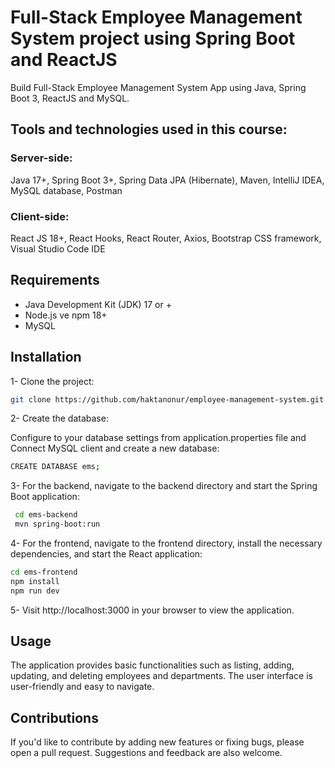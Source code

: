 # Full-Stack Employee Management System project using Spring Boot and ReactJS

Build Full-Stack Employee Management System App using Java, Spring Boot 3, ReactJS and MySQL.

## Tools and technologies used in this course:

### Server-side:

Java 17+, Spring Boot 3+, Spring Data JPA (Hibernate), Maven, IntelliJ IDEA, MySQL database, Postman

### Client-side:

React JS 18+, React Hooks, React Router, Axios, Bootstrap CSS framework, Visual Studio Code IDE

## Requirements

- Java Development Kit (JDK) 17 or +
- Node.js ve npm 18+
- MySQL

## Installation
1- Clone the project:
   ```sh
   git clone https://github.com/haktanonur/employee-management-system.git
  ```
2- Create the database:

Configure to your database settings from application.properties file and Connect MySQL client and create a new database:

  ```sh
  CREATE DATABASE ems;
  ```
3- For the backend, navigate to the backend directory and start the Spring Boot application:
  ```sh
   cd ems-backend
   mvn spring-boot:run
  ```

4- For the frontend, navigate to the frontend directory, install the necessary dependencies, and start the React application:
   ```sh
   cd ems-frontend
   npm install
   npm run dev
   ```

5- Visit http://localhost:3000 in your browser to view the application.

## Usage
The application provides basic functionalities such as listing, adding, updating, and deleting employees and departments. The user interface is user-friendly and easy to navigate.

## Contributions
If you'd like to contribute by adding new features or fixing bugs, please open a pull request. Suggestions and feedback are also welcome.
